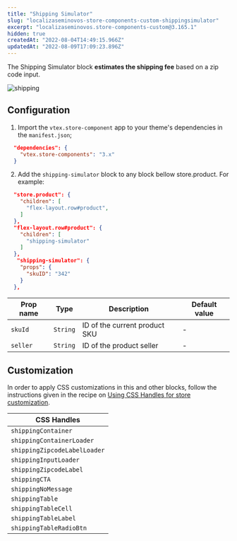 ```yaml
---
title: "Shipping Simulator"
slug: "localizaseminovos-store-components-custom-shippingsimulator"
excerpt: "localizaseminovos.store-components-custom@3.165.1"
hidden: true
createdAt: "2022-08-04T14:49:15.966Z"
updatedAt: "2022-08-09T17:09:23.896Z"
---
```

The Shipping Simulator block **estimates the shipping fee** based on a zip code input. 

![shipping](https://user-images.githubusercontent.com/52087100/70262606-6ddb7c00-1773-11ea-91af-ededfd27aa95.png)

## Configuration

1. Import the `vtex.store-component` app to your theme's dependencies in the `manifest.json`;

```json
  "dependencies": {
    "vtex.store-components": "3.x"
  }
```

2. Add the `shipping-simulator` block to any block bellow store.product. For example:

```json
  "store.product": {
    "children": [
      "flex-layout.row#product",
    ]
  },
  "flex-layout.row#product": {
    "children": [
      "shipping-simulator"
    ]
  },
   "shipping-simulator": {
    "props": {
      "skuID": "342"
    }
  },
```

| Prop name          | Type      | Description                   | Default value |
| ------------------ | --------- | ----------------------------- | ------------- |
| `skuId`            | `String` | ID of the current product SKU | - |
| `seller`           | `String` | ID of the product seller      | - |

## Customization

In order to apply CSS customizations in this and other blocks, follow the instructions given in the recipe on [Using CSS Handles for store customization](https://vtex.io/docs/recipes/style/using-css-handles-for-store-customization).

| CSS Handles |
| ---------- | 
| `shippingContainer` |
| `shippingContainerLoader` | 
| `shippingZipcodeLabelLoader` |
| `shippingInputLoader` |
| `shippingZipcodeLabel` | 
| `shippingCTA` |
| `shippingNoMessage` |
| `shippingTable` |
| `shippingTableCell` |
| `shippingTableLabel` |
| `shippingTableRadioBtn` |